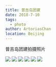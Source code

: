 ```yaml
---
title: 普吉岛团建
date: 2018-7-10
tags:
  - photo
author: ArtoriasChan
location: Beijing
---
```

普吉岛团建拍摄照片
<!-- more -->
![](~@/assets/photos/thailand/1.jpeg)
![](~@/assets/photos/thailand/2.jpeg)
![](~@/assets/photos/thailand/3.jpeg)
![](~@/assets/photos/thailand/4.jpeg)
![](~@/assets/photos/thailand/5.jpeg)
![](~@/assets/photos/thailand/6.jpeg)